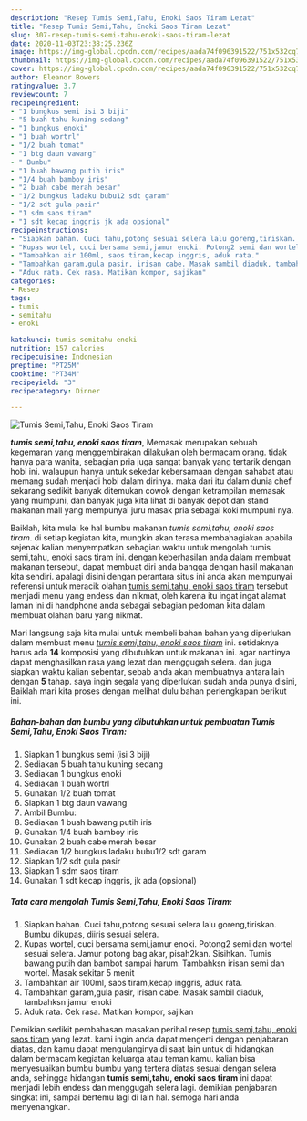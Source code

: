 ```yaml
---
description: "Resep Tumis Semi,Tahu, Enoki Saos Tiram Lezat"
title: "Resep Tumis Semi,Tahu, Enoki Saos Tiram Lezat"
slug: 307-resep-tumis-semi-tahu-enoki-saos-tiram-lezat
date: 2020-11-03T23:38:25.236Z
image: https://img-global.cpcdn.com/recipes/aada74f096391522/751x532cq70/tumis-semitahu-enoki-saos-tiram-foto-resep-utama.jpg
thumbnail: https://img-global.cpcdn.com/recipes/aada74f096391522/751x532cq70/tumis-semitahu-enoki-saos-tiram-foto-resep-utama.jpg
cover: https://img-global.cpcdn.com/recipes/aada74f096391522/751x532cq70/tumis-semitahu-enoki-saos-tiram-foto-resep-utama.jpg
author: Eleanor Bowers
ratingvalue: 3.7
reviewcount: 7
recipeingredient:
- "1 bungkus semi isi 3 biji"
- "5 buah tahu kuning sedang"
- "1 bungkus enoki"
- "1 buah wortrl"
- "1/2 buah tomat"
- "1 btg daun vawang"
- " Bumbu"
- "1 buah bawang putih iris"
- "1/4 buah bamboy iris"
- "2 buah cabe merah besar"
- "1/2 bungkus ladaku bubu12 sdt garam"
- "1/2 sdt gula pasir"
- "1 sdm saos tiram"
- "1 sdt kecap inggris jk ada opsional"
recipeinstructions:
- "Siapkan bahan. Cuci tahu,potong sesuai selera lalu goreng,tiriskan. Bumbu dikupas, diiris sesuai selera."
- "Kupas wortel, cuci bersama semi,jamur enoki. Potong2 semi dan wortel sesuai selera. Jamur potong bag akar, pisah2kan. Sisihkan. Tumis bawang putih dan bambot sampai harum. Tambahksn irisan semi dan wortel. Masak sekitar 5 menit"
- "Tambahkan air 100ml, saos tiram,kecap inggris, aduk rata."
- "Tambahkan garam,gula pasir, irisan cabe. Masak sambil diaduk, tambahksn jamur enoki"
- "Aduk rata. Cek rasa. Matikan kompor, sajikan"
categories:
- Resep
tags:
- tumis
- semitahu
- enoki

katakunci: tumis semitahu enoki 
nutrition: 157 calories
recipecuisine: Indonesian
preptime: "PT25M"
cooktime: "PT34M"
recipeyield: "3"
recipecategory: Dinner

---
```



![Tumis Semi,Tahu, Enoki Saos Tiram](https://img-global.cpcdn.com/recipes/aada74f096391522/751x532cq70/tumis-semitahu-enoki-saos-tiram-foto-resep-utama.jpg)

<b><i>tumis semi,tahu, enoki saos tiram</i></b>, Memasak merupakan sebuah kegemaran yang menggembirakan dilakukan oleh bermacam orang. tidak hanya para wanita, sebagian pria juga sangat banyak yang tertarik dengan hobi ini. walaupun hanya untuk sekedar kebersamaan dengan sahabat atau memang sudah menjadi hobi dalam dirinya. maka dari itu dalam dunia chef sekarang sedikit banyak ditemukan cowok dengan ketrampilan memasak yang mumpuni, dan banyak juga kita lihat di banyak depot dan stand makanan mall yang mempunyai juru masak pria sebagai koki mumpuni nya.

Baiklah, kita mulai ke hal bumbu makanan <i>tumis semi,tahu, enoki saos tiram</i>. di setiap kegiatan kita, mungkin akan terasa membahagiakan apabila sejenak kalian menyempatkan sebagian waktu untuk mengolah tumis semi,tahu, enoki saos tiram ini. dengan keberhasilan anda dalam membuat makanan tersebut, dapat membuat diri anda bangga dengan hasil makanan kita sendiri. apalagi disini dengan perantara situs ini anda akan mempunyai referensi untuk meracik olahan <u>tumis semi,tahu, enoki saos tiram</u> tersebut menjadi menu yang endess dan nikmat, oleh karena itu ingat ingat alamat laman ini di handphone anda sebagai sebagian pedoman kita dalam membuat olahan baru yang nikmat.




Mari langsung saja kita mulai untuk membeli bahan bahan yang diperlukan dalam membuat menu <u><i>tumis semi,tahu, enoki saos tiram</i></u> ini. setidaknya harus ada <b>14</b> komposisi yang dibutuhkan untuk makanan ini. agar nantinya dapat menghasilkan rasa yang lezat dan menggugah selera. dan juga siapkan waktu kalian sebentar, sebab anda akan membuatnya antara lain dengan <b>5</b> tahap. saya ingin segala yang diperlukan sudah anda punya disini, Baiklah mari kita proses dengan melihat dulu bahan perlengkapan berikut ini.

<!--inarticleads1-->

##### Bahan-bahan dan bumbu yang dibutuhkan untuk pembuatan Tumis Semi,Tahu, Enoki Saos Tiram:

1. Siapkan 1 bungkus semi (isi 3 biji)
1. Sediakan 5 buah tahu kuning sedang
1. Sediakan 1 bungkus enoki
1. Sediakan 1 buah wortrl
1. Gunakan 1/2 buah tomat
1. Siapkan 1 btg daun vawang
1. Ambil  Bumbu:
1. Sediakan 1 buah bawang putih iris
1. Gunakan 1/4 buah bamboy iris
1. Gunakan 2 buah cabe merah besar
1. Sediakan 1/2 bungkus ladaku bubu1/2 sdt garam
1. Siapkan 1/2 sdt gula pasir
1. Siapkan 1 sdm saos tiram
1. Gunakan 1 sdt kecap inggris, jk ada (opsional)




<!--inarticleads2-->

##### Tata cara mengolah Tumis Semi,Tahu, Enoki Saos Tiram:

1. Siapkan bahan. Cuci tahu,potong sesuai selera lalu goreng,tiriskan. Bumbu dikupas, diiris sesuai selera.
1. Kupas wortel, cuci bersama semi,jamur enoki. Potong2 semi dan wortel sesuai selera. Jamur potong bag akar, pisah2kan. Sisihkan. Tumis bawang putih dan bambot sampai harum. Tambahksn irisan semi dan wortel. Masak sekitar 5 menit
1. Tambahkan air 100ml, saos tiram,kecap inggris, aduk rata.
1. Tambahkan garam,gula pasir, irisan cabe. Masak sambil diaduk, tambahksn jamur enoki
1. Aduk rata. Cek rasa. Matikan kompor, sajikan




Demikian sedikit pembahasan masakan perihal resep <u>tumis semi,tahu, enoki saos tiram</u> yang lezat. kami ingin anda dapat mengerti dengan penjabaran diatas, dan kamu dapat mengulanginya di saat lain untuk di hidangkan dalam bermacam kegiatan keluarga atau teman kamu. kalian bisa menyesuaikan bumbu bumbu yang tertera diatas sesuai dengan selera anda, sehingga hidangan <b>tumis semi,tahu, enoki saos tiram</b> ini dapat menjadi lebih endess dan menggugah selera lagi. demikian penjabaran singkat ini, sampai bertemu lagi di lain hal. semoga hari anda menyenangkan.

